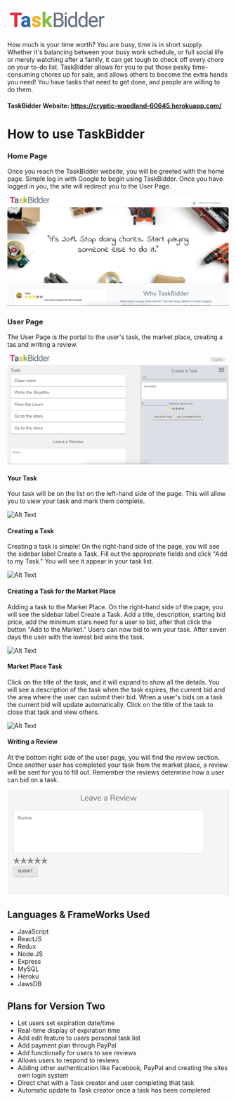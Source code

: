 ![Alt Text](https://github.com/Kclaster/todo/blob/master/client/src/pictures/logo-01.png)

How much is your time worth? You are busy, time is in short supply. Whether it's balancing between your busy work schedule, or full social life or merely watching after a family, it can get tough to check off every chore on your to-do list. TaskBidder allows for you to put those pesky time-consuming chores up for sale, and allows others to become the extra hands you need! You have tasks that need to get done, and people are willing to do them.

#### TaskBidder Website: https://cryptic-woodland-60645.herokuapp.com/


# How to use TaskBidder
### Home Page
Once you reach the TaskBidder website, you will be greeted with the home page. Simple log in with Google to begin using TaskBidder. Once you have logged in you, the site will redirect you to the User Page. 

![Alt Text](https://github.com/Kclaster/todo/blob/master/client/src/pictures/TaskBidder%20Home.png)


### User Page
The User Page is the portal to the user's task, the market place, creating a tas and writing a review. 

![Alt Text](https://github.com/Kclaster/todo/blob/master/client/src/pictures/TaskBidder%20User.png)


#### Your Task
Your task will be on the list on the left-hand side of the page. This will allow you to view your task and mark them complete.

![Alt Text](https://github.com/Kclaster/todo/blob/master/client/src/pictures/Task-section.gif)


#### Creating a Task
Creating a task is simple! On the right-hand side of the page, you will see the sidebar label Create a Task. Fill out the appropriate fields and click "Add to my Task." You will see it appear in your task list. 

![Alt Text](https://github.com/Kclaster/todo/blob/master/client/src/pictures/create-task.gif)


#### Creating a Task for the Market Place
Adding a task to the Market Place. On the right-hand side of the page, you will see the sidebar label Create a Task. Add a title, description, starting bid price, add the minimum stars need for a user to bid, after that click the button "Add to the Market."  Users can now bid to win your task. After seven days the user with the lowest bid wins the task.

![Alt Text](https://github.com/Kclaster/todo/blob/master/client/src/pictures/add%20to%20the%20marketplace.gif)

#### Market Place Task
Click on the title of the task, and it will expand to show all the details.  You will see a description of the task when the task expires, the current bid and the area where the user can submit their bid. When a user's bids on a task the current bid will update automatically. Click on the title of the task to close that task and view others. 

![Alt Text](https://github.com/Kclaster/todo/blob/master/client/src/pictures/Bidding.gif)


#### Writing a Review
At the bottom right side of the user page, you will find the review section. Once another user has completed your task from the market place, a review will be sent for you to fill out. Remember the reviews determine how a user can bid on a task. 

![Alt Text](https://github.com/Kclaster/todo/blob/master/client/src/pictures/Review.gif)


## Languages & FrameWorks Used
* JavaScript
* ReactJS
* Redux
* Node.JS
* Express
* MySQL
* Heroku 
* JawsDB


## Plans for Version Two
* Let users set expiration date/time
* Real-time display of expiration time
* Add edit feature to users personal task list
* Add payment plan through PayPal
* Add functionally for users to see reviews
* Allows users to respond to reviews
* Adding other authentication like Facebook, PayPal and creating the sites own login system 
* Direct chat with a Task creator and user completing that task
* Automatic update to Task creator once a task has been completed
